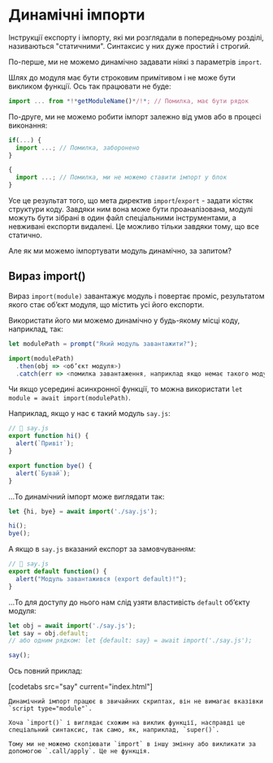 # Динамічні імпорти

Інструкції експорту і імпорту, які ми розглядали в попередньому розділі, називаються "статичними". Синтаксис у них дуже простий і строгий.

По-перше, ми не можемо динамічно задавати ніякі з параметрів `import`.

Шлях до модуля має бути строковим примітивом і не може бути викликом функції. Ось так працювати не буде:

```js
import ... from *!*getModuleName()*/!*; // Помилка, має бути рядок
```

По-друге, ми не можемо робити імпорт залежно від умов або в процесі виконання:

```js
if(...) {
  import ...; // Помилка, заборонено
}

{
  import ...; // Помилка, ми не можемо ставити імпорт у блок
}
```

Усе це результат того, що мета директив `import`/`export` - задати кістяк структури коду. Завдяки ним вона може бути проаналізована, модулі можуть бути зібрані в один файл спеціальними інструментами, а невживані експорти видалені. Це можливо тільки завдяки тому, що все статично.

Але як ми можемо імпортувати модуль динамічно, за запитом?

## Вираз import()

Вираз `import(module)` завантажує модуль і повертає проміс, результатом якого стає об’єкт модуля, що містить усі його експорти.

Використати його ми можемо динамічно у будь-якому місці коду, наприклад, так:

```js
let modulePath = prompt("Який модуль завантажити?");

import(modulePath)
  .then(obj => <об’єкт модуля>)
  .catch(err => <помилка завантаження, наприклад якщо немає такого модуля>)
```

Чи якщо усередині асинхронної функції, то можна використати `let module = await import(modulePath)`.

Наприклад, якщо у нас є такий модуль `say.js`:

```js
// 📁 say.js
export function hi() {
  alert(`Привіт`);
}

export function bye() {
  alert(`Бувай`);
}
```

...То динамічний імпорт може виглядати так:

```js
let {hi, bye} = await import('./say.js');

hi();
bye();
```

А якщо в `say.js` вказаний експорт за замовчуванням:

```js
// 📁 say.js
export default function() {
  alert("Модуль завантажився (export default)!");
}
```

...То для доступу до нього нам слід узяти властивість `default` об’єкту модуля:

```js
let obj = await import('./say.js');
let say = obj.default;
// або одним рядком: let {default: say} = await import('./say.js');

say();
```

Ось повний приклад:

[codetabs src="say" current="index.html"]

```smart
Динамічний імпорт працює в звичайних скриптах, він не вимагає вказівки `script type="module"`.
```

```smart
Хоча `import()` і виглядає схожим на виклик функції, насправді це спеціальний синтаксис, так само, як, наприклад, `super()`.

Тому ми не можемо скопіювати `import` в іншу змінну або викликати за допомогою `.call/apply`. Це не функція.
```